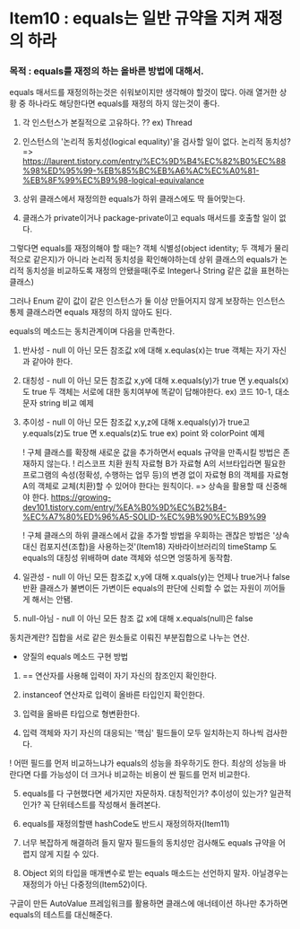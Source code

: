 # Item10 : equals는 일반 규약을 지켜 재정의 하라

### 목적 : equals를 재정의 하는 올바른 방법에 대해서.

equals 매서드를 재정의하는것은 쉬워보이지만 생각해야 할것이 많다.
아래 열거한 상황 중 하나라도 해당한다면 equals를 재정의 하지 않는것이 좋다.

1. 각 인스턴스가 본질적으로 고유하다. ??
	ex) Thread 
	
2. 인스턴스의 '논리적 동치성(logical equality)'을 검사할 일이 없다.
	논리적 동치성? => https://laurent.tistory.com/entry/%EC%9D%B4%EC%82%B0%EC%88%98%ED%95%99-%EB%85%BC%EB%A6%AC%EC%A0%81-%EB%8F%99%EC%B9%98-logical-equivalance
	
3. 상위 클래스에서 재정의한 equals가 하위 클래스에도 딱 들어맞는다.

4. 클래스가 private이거나 package-private이고 equals 매서드를 호출할 일이 없다.

그렇다면 equals를 재정의해야 할 때는?
객체 식별성(object identity; 두 객체가 물리적으로 같은지)가 아니라 논리적 동치성을 확인해야하는데 상위 클래스의 equals가 
논리적 동치성을 비교하도록 재정의 안됐을때(주로 Integer나 String 같은 값을 표현하는 클래스)

그러나 Enum 같이 값이 같은 인스턴스가 둘 이상 만들어지지 않게 보장하는 인스턴스 통제 클래스라면 equals 재정의 하지 않아도 된다.

equals의 메소드는 동치관계이며 다음을 만족한다.
1. 반사성 - null 이 아닌 모든 참조값 x에 대해  x.equlas(x)는 true
	객체는 자기 자신과 같아야 한다.
	
2. 대칭성 - null 이 아닌 모든 참조값 x,y에 대해 x.equals(y)가 true 면 y.equals(x)도 true
	두 객체는 서로에 대한 동치여부에 똑같이 답해야한다.
	ex) 코드 10-1, 대소문자 string 비교 예제
	
3. 추이성 - null 이 아닌 모든 참조값 x,y,z에 대해 x.equals(y)가 true고 y.equals(z)도 true 면 x.equals(z)도 true
	ex) point 와 colorPoint 예제

	! 구체 클래스를 확장해 새로운 값을 추가하면서 equals 규약을 만족시킬 방법은 존재하지 않는다.
	! 리스코프 치환 원칙
		자료형 B가 자료형 A의 서브타입라면 필요한 프로그램의 속성(정확성, 수행하는 업무 등)의 변경 없이 자료형 B의 객체를 자료형 A의 객체로 교체(치환)할 수 있어야 한다는 원칙이다. 
			=> 상속을 활용할 때 신중해야 한다.
			https://growing-dev101.tistory.com/entry/%EA%B0%9D%EC%B2%B4-%EC%A7%80%ED%96%A5-SOLID-%EC%9B%90%EC%B9%99
	
	! 구체 클래스의 하위 클래스에서 값을 추가할 방법을 우회하는 괜찮은 방법은 '상속 대신 컴포지션(조합)을 사용하는것'(Item18)
		자바라이브러리의 timeStamp 도 equals의 대칭성 위배하며  date 객체와 섞으면 엉뚱하게 동작함.
		

4. 일관성 - null 이 아닌 모든 참조값 x,y에 대해 x.quals(y)는 언제나 true거나 false 반환
	클래스가 불변이든 가변이든 equals의 판단에 신뢰할 수 없는 자원이 끼어들게 해서는 안됌.
	
	
5. null-아님 - null 이 아닌 모든 참조 값 x에 대해 x.equals(null)은 false

동치관계란? 집합을 서로 같은 원소들로 이뤄진 부분집합으로 나누는 연산.


* 양질의 equals 메소드 구현 방법

1. == 연산자를 사용해 입력이 자기 자신의 참조인지 확인한다.

2. instanceof 연산자로 입력이 올바른 타입인지 확인한다.

3. 입력을 올바른 타입으로 형변환한다. 

4. 입력 객체와 자기 자신의 대응되는 '핵심' 필드들이 모두 일치하는지 하나씩 검사한다.

! 어떤 필드를 먼저 비교하느냐가 equals의 성능을 좌우하기도 한다.
	최상의 성능을 바란다면 다를 가능성이 더 크거나 비교하는 비용이 싼 필드를 먼저 비교한다.

5. equals를 다 구현했다면 세가지만 자문하자. 대칭적인가? 추이성이 있는가? 일관적인가? 
	꼭 단위테스트를 작성해서 돌려본다.
	
6. equals를 재정의할땐 hashCode도 반드시 재정의하자(Item11)

7. 너무 복잡하게 해결하려 들지 말자 
	필드들의 동치성만 검사해도 equals 규약을 어렵지 않게 지킬 수 있다.

8. Object 외의 타입을 매개변수로 받는 equals 매소드는 선언하지 말자.
	아닐경우는 재정의가 아닌 다중정의(Item52)이다.
	
구글이 만든 AutoValue 프레임워크를 활용하면 클래스에 애너테이션 하나만 추가하면 equals의 테스트를 대신해준다.
